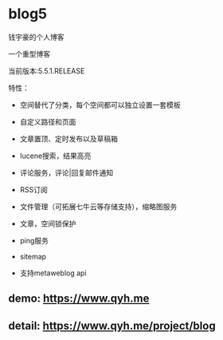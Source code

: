 # blog5
钱宇豪的个人博客

一个重型博客

当前版本:5.5.1.RELEASE

特性：

* 空间替代了分类，每个空间都可以独立设置一套模板

* 自定义路径和页面

* 文章置顶、定时发布以及草稿箱

* lucene搜索，结果高亮

* 评论服务，评论|回复邮件通知

* RSS订阅

* 文件管理（可拓展七牛云等存储支持），缩略图服务

* 文章，空间锁保护

* ping服务

* sitemap

* 支持metaweblog api

## demo: https://www.qyh.me


## detail: https://www.qyh.me/project/blog
